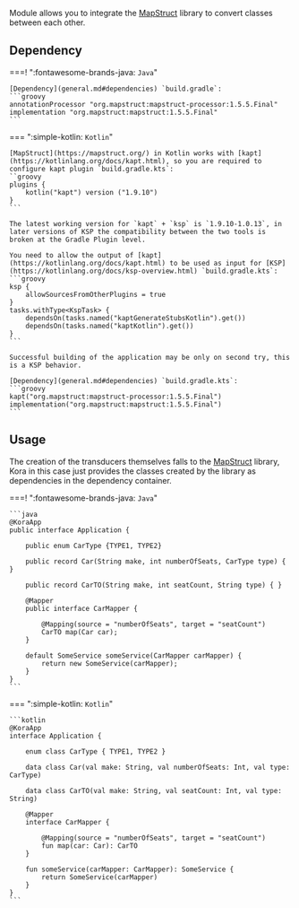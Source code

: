 Module allows you to integrate the [MapStruct](https://mapstruct.org/) library to convert classes between each other.

## Dependency

===! ":fontawesome-brands-java: `Java`"

    [Dependency](general.md#dependencies) `build.gradle`:
    ```groovy
    annotationProcessor "org.mapstruct:mapstruct-processor:1.5.5.Final"
    implementation "org.mapstruct:mapstruct:1.5.5.Final"
    ```
    
=== ":simple-kotlin: `Kotlin`"

    [MapStruct](https://mapstruct.org/) in Kotlin works with [kapt](https://kotlinlang.org/docs/kapt.html), so you are required to configure kapt plugin `build.gradle.kts`:
    ``groovy
    plugins {
        kotlin("kapt") version ("1.9.10")
    }
    ```

    The latest working version for `kapt` + `ksp` is `1.9.10-1.0.13`, in later versions of KSP the compatibility between the two tools is broken at the Gradle Plugin level.

    You need to allow the output of [kapt](https://kotlinlang.org/docs/kapt.html) to be used as input for [KSP](https://kotlinlang.org/docs/ksp-overview.html) `build.gradle.kts`:
    ```groovy
    ksp {
        allowSourcesFromOtherPlugins = true
    }
    tasks.withType<KspTask> {
        dependsOn(tasks.named("kaptGenerateStubsKotlin").get())
        dependsOn(tasks.named("kaptKotlin").get())
    }
    ```

    Successful building of the application may be only on second try, this is a KSP behavior.

    [Dependency](general.md#dependencies) `build.gradle.kts`: 
    ```groovy
    kapt("org.mapstruct:mapstruct-processor:1.5.5.Final")
    implementation("org.mapstruct:mapstruct:1.5.5.Final")
    ```

## Usage

The creation of the transducers themselves falls to the [MapStruct](https://mapstruct.org/) library,
Kora in this case just provides the classes created by the library as dependencies in the dependency container.

===! ":fontawesome-brands-java: `Java`"

    ```java
    @KoraApp
    public interface Application {

        public enum CarType {TYPE1, TYPE2}

        public record Car(String make, int numberOfSeats, CarType type) { }

        public record CarTO(String make, int seatCount, String type) { }

        @Mapper
        public interface CarMapper {

            @Mapping(source = "numberOfSeats", target = "seatCount")
            CarTO map(Car car);
        }
        
        default SomeService someService(CarMapper carMapper) {
            return new SomeService(carMapper);
        }
    }
    ```

=== ":simple-kotlin: `Kotlin`"

    ```kotlin
    @KoraApp
    interface Application {

        enum class CarType { TYPE1, TYPE2 }

        data class Car(val make: String, val numberOfSeats: Int, val type: CarType)

        data class CarTO(val make: String, val seatCount: Int, val type: String)

        @Mapper
        interface CarMapper {

            @Mapping(source = "numberOfSeats", target = "seatCount")
            fun map(car: Car): CarTO
        }

        fun someService(carMapper: CarMapper): SomeService {
            return SomeService(carMapper)
        }
    }
    ```
